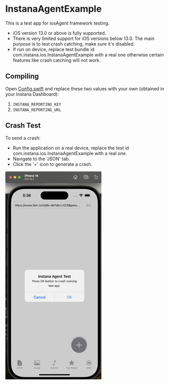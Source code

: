 # InstanaAgentExample

This is a test app for iosAgent framework testing.

- iOS version 13.0 or above is fully supported.
- There is very limited support for iOS versions below 13.0. The main purpose is to test crash catching, make sure it's disabled.
- If run on device, replace test bundle id com.instana.ios.InstanaAgentExample with a real one otherwise certain features like crash catching will not work.

## Compiling

Open [Config.swift](./Config.swift) and replace these two values with your own (obtained in your Instana Dashboard): 
1. `INSTANA_REPORTING_KEY`
2. `INSTANA_REPORTING_URL`

## Crash Test

To send a crash:
- Run the application on a real device, replace the test id com.instana.ios.InstanaAgentExample with a real one.
- Navigate to the 'JSON' tab. 
- Click the '+' icon to generate a crash.

<img src="./../images/iosCrash.png" alt="Instana iOS Agent example" width="300">